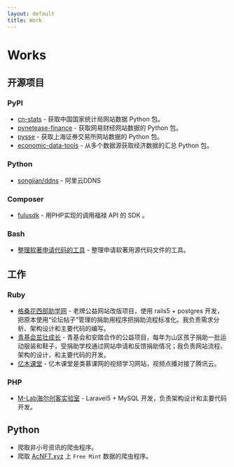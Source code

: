 ```yaml
---
layout: default
title: Work
---
```

# Works

## 开源项目

### PyPI

* [cn-stats](https://pypi.org/project/cn-stats/) - 获取中国国家统计局网站数据 Python 包。
* [pynetease-finance](https://pypi.org/project/pynetease-finance/) - 获取网易财经网站数据的 Python 包。
* [pysse](https://github.com/songjian/pysse) - 获取上海证券交易所网站数据的 Python 包。
* [economic-data-tools](https://pypi.org/project/economic-data-tools/) - 从多个数据源获取经济数据的汇总 Python 包。

### Python

* [songjian/ddns](https://github.com/songjian/ddns) - 阿里云DDNS

### Composer

* [fulusdk](https://github.com/songjian/fulusdk) - 用PHP实现的调用福禄 API 的 SDK 。

### Bash

* [整理软著申请代码的工具](https://github.com/songjian/ruanzhu) - 整理申请软著用源代码文件的工具。

## 工作

### Ruby

* [格桑花西部助学网](http://www.gesanghua.org/) - 老牌公益网站改版项目，使用 rails5 + postgres 开发，把原本使用“论坛帖子”管理的捐助用程序把捐助流程标准化。我负责需求分析、架构设计和主要代码的编写。
* [青基会茁壮成长](http://zzcz.wikiflyer.cn/) - 青基会和安踏合作的公益项目，每年为山区孩子捐助一批运动服装和鞋子，受捐助学校通过网站申请和反馈捐助情况；我负责网站流程、架构的设计，和主要代码的开发。
* [亿木课堂](http://www.ymooc.com.cn/) - 亿木课堂是类慕课网的视频学习网站，视频点播对接了腾讯云。

### PHP

* [M-Lab海尔创客实验室](http://lab.haier.com/) - Laravel5 + MySQL 开发，负责架构设计和主要代码开发。

## Python

* 爬取非小号资讯的爬虫程序。
* 爬取 [AcNFT.xyz](https://acnft.xyz/) 上 `Free Mint` 数据的爬虫程序。
